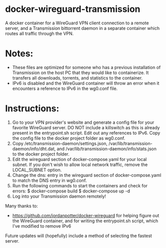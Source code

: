 # docker-wireguard-transmission
A docker container for a WireGuard VPN client connection to a remote server, and a Transmission bittorrent daemon in a separate container which routes all traffic through the VPN.

# Notes:
- These files are optimized for someone who has a previous installation of Transmission on the host PC that they would like to containerize. It transfers all downloads, torrents, and statistics to the container.
- IPv6 is disabled and the WireGuard container will throw an error when it encounters a reference to IPv6 in the wg0.conf file.

# Instructions: 
1. Go to your VPN provider's website and generate a config file for your favorite WireGuard server. DO NOT include a killswitch as this is already present in the entrypoint.sh script. Edit out any references to IPv6. Copy the config file to the docker project folder as wg0.conf.
2. Copy /etc/transmission-daemon/settings.json, /var/lib/transmission-daemon/info/dht.dat, and /var/lib/transmission-daemon/info/stats.json to the docker project folder. 
3. Edit the wireguard section of docker-compose.yaml for your local subnet. If you don't wish to allow local network traffic, remove the LOCAL_SUBNET option.
4. Change the dns: entry in the wireguard section of docker-compose.yaml to match the DNS entry in wg0.conf.
5. Run the following commands to start the containers and check for errors:
  $ docker-compose build
  $ docker-compose up -d
6. Log into your Transmission daemon remotely!

Many thanks to:
- https://github.com/jordanpotter/docker-wireguard for helping figure out the WireGuard container, and for writing the entrypoint.sh script, which I've modified to remove IPv6

Future updates will (hopefully) include a method of selecting the fastest server.
